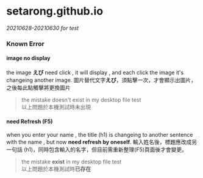 # setarong.github.io

*20210628-20210630 for test*

### Known Error

#### image no display

the image **えび** need click , it will display , and each click the image it's changeing another image.
圖片替代文字**えび**，須點擊一次，才會顯示出圖片，之後每此點觸擊將更換圖片

> the mistake doesn't exist in my desktop file test<br>
> 以上問題於本機測試時未出現

#### need Refresh (F5)

when you enter your name , the title (h1) is changeing to another sentence with the name , but now **need refresh by oneself**.
輸入姓名後，標題應改成另一句話 (h1)，同時包含輸入的名字，但目前需重新整理(F5)頁面後才會變更。

> the mistake **exist** in my desktop file test<br>
> 以上問題於本機測試時**已存在**
